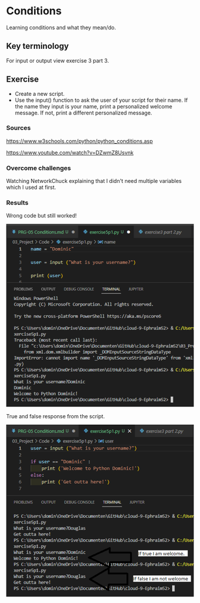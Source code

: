 # Conditions
Learning conditions and what they mean/do.

## Key terminology
For input or output view exercise 3 part 3.

## Exercise
- Create a new script.
- Use the input() function to ask the user of your script for their name. If the name they input is your name, print a personalized welcome message. If not, print a different personalized message.

### Sources
https://www.w3schools.com/python/python_conditions.asp

https://www.youtube.com/watch?v=DZwmZ8Usvnk

### Overcome challenges
Watching NetworkChuck explaining that I didn't need multiple variables which I used at first.

### Results
Wrong code but still worked!

![alt text](https://github.com/Techgrounds-Cloud-9/cloud-9-Ephraim52/blob/bb34c384b655b12091b38bac85a86284b2b7429d/00_includes/week%204/assignment%205/PRG-05_exercisse1_true.png)

True and false response from the script.

![alt text](https://github.com/Techgrounds-Cloud-9/cloud-9-Ephraim52/blob/bb34c384b655b12091b38bac85a86284b2b7429d/00_includes/week%204/assignment%205/PRG-05_exercise_p1_true_or_false.png)
